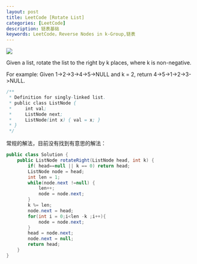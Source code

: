 ```yaml
---
layout: post
title: LeetCode [Rotate List]
categories: [LeetCode]
description: 链表基础
keywords: LeetCode，Reverse Nodes in k-Group,链表
---
```

![](http://easyread.ph.126.net/Xo42hnQbT_PypBdne7hdHg==/7806617219606122878.jpg?param=178x140)

Given a list, rotate the list to the right by k places, where k is non-negative.

For example:
Given 1->2->3->4->5->NULL and k = 2,
return 4->5->1->2->3->NULL.


```java
/**
 * Definition for singly-linked list.
 * public class ListNode {
 *     int val;
 *     ListNode next;
 *     ListNode(int x) { val = x; }
 * }
 */
```
常规的解法，目前没有找到有意思的解法：

```java
public class Solution {
    public ListNode rotateRight(ListNode head, int k) {
        if( head==null || k == 0) return head;
        ListNode node = head;
        int len = 1;
        while(node.next !=null) {
            len++;
            node = node.next;
        } 
        k %= len;
        node.next = head;
        for(int i = 0;i<len -k ;i++){
            node = node.next;
        }
        head = node.next;
        node.next = null;
        return head;
    }
}
```

